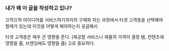 
### 내가 왜 이 글을 작성하고 있나?
끄적끄적 아이디어를 서비스하기까지의 구체화 하는 과정에서 타겟 고객층을 선택해야 할때가 있는데 이것을 어떻게 해야하는지 궁굼해서 

타겟 고객층은 매우 큰 영향을 준다. (제공할 서비스나 제품의 가격이 결정 됌, 컨텐츠에 영향을 줌, 브렌딩에도 영향을 줌) 고로 중요하다.
 

